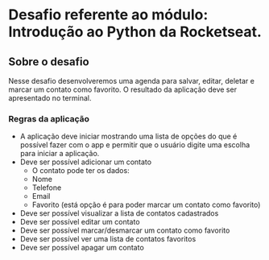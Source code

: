 # Desafio referente ao módulo: Introdução ao Python da Rocketseat.

## Sobre o desafio
Nesse desafio desenvolveremos uma agenda para salvar, editar, deletar e marcar um contato como favorito. O resultado da aplicação deve ser apresentado no terminal.

### Regras da aplicação
- A aplicação deve iniciar mostrando uma lista de opções do que é possível fazer com o app e permitir que o usuário digite uma escolha para iniciar a aplicação.
- Deve ser possível adicionar um contato
    - O contato pode ter os dados:
    - Nome
    - Telefone
    - Email
    - Favorito (está opção é para poder marcar um contato como favorito)
- Deve ser possível visualizar a lista de contatos cadastrados
- Deve ser possível editar um contato
- Deve ser possível marcar/desmarcar um contato como favorito
- Deve ser possível ver uma lista de contatos favoritos
- Deve ser possível apagar um contato